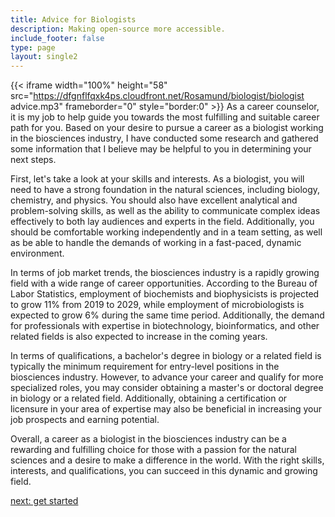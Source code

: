 ```yaml
---
title: Advice for Biologists
description: Making open-source more accessible.
include_footer: false
type: page
layout: single2
---
```


{{< iframe width="100%" height="58" src="https://dfgnflfqxk4ps.cloudfront.net/Rosamund/biologist/biologist advice.mp3" frameborder="0" style="border:0" >}}
As a career counselor, it is my job to help guide you towards the most fulfilling and suitable career path for you. Based on your desire to pursue a career as a biologist working in the biosciences industry, I have conducted some research and gathered some information that I believe may be helpful to you in determining your next steps.

First, let's take a look at your skills and interests. As a biologist, you will need to have a strong foundation in the natural sciences, including biology, chemistry, and physics. You should also have excellent analytical and problem-solving skills, as well as the ability to communicate complex ideas effectively to both lay audiences and experts in the field. Additionally, you should be comfortable working independently and in a team setting, as well as be able to handle the demands of working in a fast-paced, dynamic environment.

In terms of job market trends, the biosciences industry is a rapidly growing field with a wide range of career opportunities. According to the Bureau of Labor Statistics, employment of biochemists and biophysicists is projected to grow 11% from 2019 to 2029, while employment of microbiologists is expected to grow 6% during the same time period. Additionally, the demand for professionals with expertise in biotechnology, bioinformatics, and other related fields is also expected to increase in the coming years.

In terms of qualifications, a bachelor's degree in biology or a related field is typically the minimum requirement for entry-level positions in the biosciences industry. However, to advance your career and qualify for more specialized roles, you may consider obtaining a master's or doctoral degree in biology or a related field. Additionally, obtaining a certification or licensure in your area of expertise may also be beneficial in increasing your job prospects and earning potential.

Overall, a career as a biologist in the biosciences industry can be a rewarding and fulfilling choice for those with a passion for the natural sciences and a desire to make a difference in the world. With the right skills, interests, and qualifications, you can succeed in this dynamic and growing field.


<a href="https://workdojos.com/biologist/start">next: get started</a>
